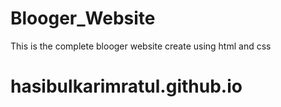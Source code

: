 # Blooger_Website
This is the complete blooger website create using html and css
# hasibulkarimratul.github.io
